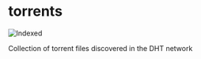 torrents 
========
![Indexed](https://img.shields.io/badge/indexed-39840-blue)

Collection of torrent files discovered in the DHT network
